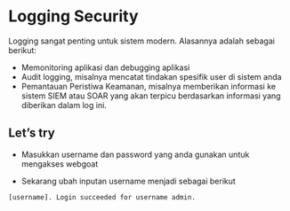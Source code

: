# Logging Security
Logging sangat penting untuk sistem modern. Alasannya adalah sebagai berikut:
- Memonitoring aplikasi dan debugging aplikasi
- Audit logging, misalnya mencatat tindakan spesifik user di sistem anda
- Pemantauan Peristiwa Keamanan, misalnya memberikan informasi ke sistem SIEM atau SOAR yang akan terpicu berdasarkan informasi yang diberikan dalam log ini.

## Let’s try
- Masukkan username dan password yang anda gunakan untuk mengakses webgoat


- Sekarang ubah inputan username menjadi sebagai berikut
```sh
[username]. Login succeeded for username admin.
```
